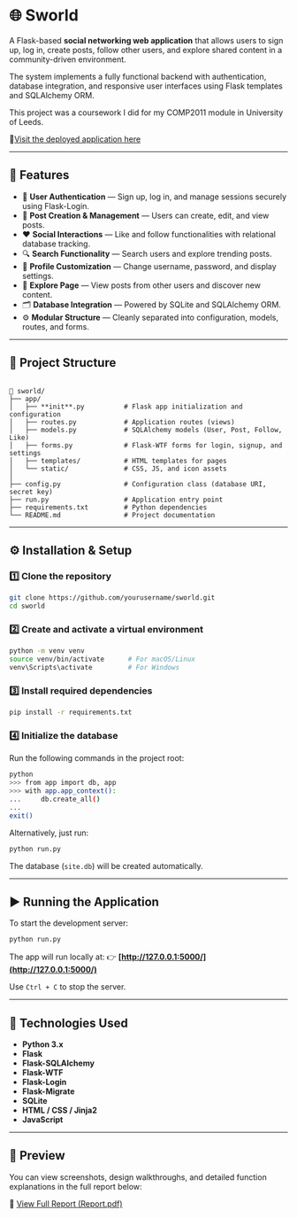 # 🌐 Sworld

A Flask-based **social networking web application** that allows users to sign up, log in, create posts, follow other users, and explore shared content in a community-driven environment.  

The system implements a fully functional backend with authentication, database integration, and responsive user interfaces using Flask templates and SQLAlchemy ORM.

This project was a coursework I did for my COMP2011 module in University of Leeds. 

🔗[Visit the deployed application here](https://sworld-ha9e.onrender.com)

---

## 🚀 Features

- 🔐 **User Authentication** — Sign up, log in, and manage sessions securely using Flask-Login.  
- 📝 **Post Creation & Management** — Users can create, edit, and view posts.  
- ❤️ **Social Interactions** — Like and follow functionalities with relational database tracking.  
- 🔍 **Search Functionality** — Search users and explore trending posts.  
- 👤 **Profile Customization** — Change username, password, and display settings.  
- 🧭 **Explore Page** — View posts from other users and discover new content.  
- 🗂️ **Database Integration** — Powered by SQLite and SQLAlchemy ORM.  
- ⚙️ **Modular Structure** — Cleanly separated into configuration, models, routes, and forms.  

---

## 🧩 Project Structure

```

📂 sworld/
├── app/
│   ├── **init**.py          # Flask app initialization and configuration
│   ├── routes.py            # Application routes (views)
│   ├── models.py            # SQLAlchemy models (User, Post, Follow, Like)
│   ├── forms.py             # Flask-WTF forms for login, signup, and settings
│   ├── templates/           # HTML templates for pages
│   └── static/              # CSS, JS, and icon assets
│
├── config.py                # Configuration class (database URI, secret key)
├── run.py                   # Application entry point
├── requirements.txt         # Python dependencies
└── README.md                # Project documentation

````

---

## ⚙️ Installation & Setup

### 1️⃣ Clone the repository
```bash
git clone https://github.com/yourusername/sworld.git
cd sworld
````

### 2️⃣ Create and activate a virtual environment

```bash
python -m venv venv
source venv/bin/activate      # For macOS/Linux
venv\Scripts\activate         # For Windows
```

### 3️⃣ Install required dependencies

```bash
pip install -r requirements.txt
```

### 4️⃣ Initialize the database

Run the following commands in the project root:

```bash
python
>>> from app import db, app
>>> with app.app_context():
...     db.create_all()
... 
exit()
```

Alternatively, just run:

```bash
python run.py
```

The database (`site.db`) will be created automatically.

---

## ▶️ Running the Application

To start the development server:

```bash
python run.py
```

The app will run locally at:
👉 **[http://127.0.0.1:5000/](http://127.0.0.1:5000/)**

Use `Ctrl + C` to stop the server.

---

## 🧰 Technologies Used

* **Python 3.x**
* **Flask**
* **Flask-SQLAlchemy**
* **Flask-WTF**
* **Flask-Login**
* **Flask-Migrate**
* **SQLite**
* **HTML / CSS / Jinja2**
* **JavaScript**

---

## 📸 Preview

You can view screenshots, design walkthroughs, and detailed function explanations in the full report below:

📄 [View Full Report (Report.pdf)](./Report.pdf)
